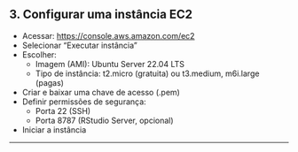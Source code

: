 ## 3. Configurar uma instância EC2
- Acessar: https://console.aws.amazon.com/ec2
- Selecionar “Executar instância”
- Escolher:
  - Imagem (AMI): Ubuntu Server 22.04 LTS
  - Tipo de instância: t2.micro (gratuita) ou t3.medium, m6i.large (pagas)
- Criar e baixar uma chave de acesso (.pem)
- Definir permissões de segurança:
  - Porta 22 (SSH)
  - Porta 8787 (RStudio Server, opcional)
- Iniciar a instância

---
